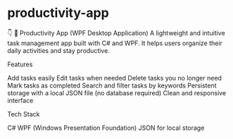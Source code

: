 # productivity-app
👇  📝 Productivity App (WPF Desktop Application) A lightweight and intuitive task management app built with C# and WPF. It helps users organize their daily activities and stay productive. 


Features

Add tasks easily
Edit tasks when needed
Delete tasks you no longer need
Mark tasks as completed
Search and filter tasks by keywords
Persistent storage with a local JSON file (no database required)
 Clean and responsive interface

 Tech Stack

C#
WPF (Windows Presentation Foundation)
JSON for local storage
